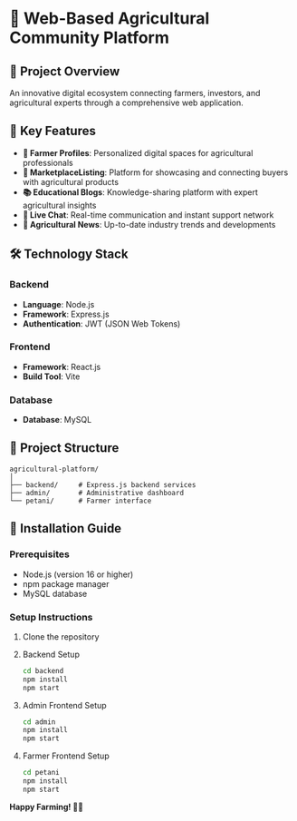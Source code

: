 # 🌾 Web-Based Agricultural Community Platform

## 📝 Project Overview

An innovative digital ecosystem connecting farmers, investors, and agricultural experts through a comprehensive web application.

## 🚀 Key Features

- **👤 Farmer Profiles**: Personalized digital spaces for agricultural professionals
- **🏪 MarketplaceListing**: Platform for showcasing and connecting buyers with agricultural products
- **📚 Educational Blogs**: Knowledge-sharing platform with expert agricultural insights
- **💬 Live Chat**: Real-time communication and instant support network
- **📰 Agricultural News**: Up-to-date industry trends and developments

## 🛠 Technology Stack

### Backend
- **Language**: Node.js
- **Framework**: Express.js
- **Authentication**: JWT (JSON Web Tokens)

### Frontend
- **Framework**: React.js
- **Build Tool**: Vite

### Database
- **Database**: MySQL

## 📂 Project Structure

```
agricultural-platform/
│
├── backend/     # Express.js backend services
├── admin/       # Administrative dashboard
└── petani/      # Farmer interface
```

## 🔧 Installation Guide

### Prerequisites
- Node.js (version 16 or higher)
- npm package manager
- MySQL database

### Setup Instructions

1. Clone the repository

2. Backend Setup
   ```bash
   cd backend
   npm install
   npm start
   ```

3. Admin Frontend Setup
   ```bash
   cd admin
   npm install
   npm start
   ```

4. Farmer Frontend Setup
   ```bash
   cd petani
   npm install
   npm start
   ```

**Happy Farming! 🚜🌱**
